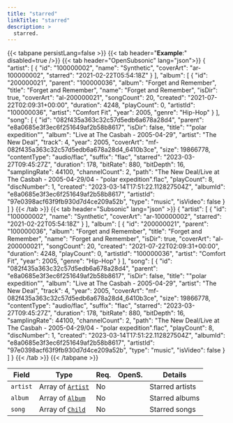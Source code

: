 ```yaml
---
title: "starred"
linkTitle: "starred"
description: >
  starred.
---
```


{{< tabpane persistLang=false >}}
{{< tab header="**Example**:" disabled=true />}}
{{< tab header="OpenSubsonic" lang="json">}}
{
  "artist": [
    {
      "id": "100000002",
      "name": "Synthetic",
      "coverArt": "ar-100000002",
      "starred": "2021-02-22T05:54:18Z"
    }
  ],
  "album": [
    {
      "id": "200000021",
      "parent": "100000036",
      "album": "Forget and Remember",
      "title": "Forget and Remember",
      "name": "Forget and Remember",
      "isDir": true,
      "coverArt": "al-200000021",
      "songCount": 20,
      "created": "2021-07-22T02:09:31+00:00",
      "duration": 4248,
      "playCount": 0,
      "artistId": "100000036",
      "artist": "Comfort Fit",
      "year": 2005,
      "genre": "Hip-Hop"
    }
  ],
  "song": [
    {
      "id": "082f435a363c32c57d5edb6a678a28d4",
      "parent": "e8a0685e3f3ec6f251649af2b58b8617",
      "isDir": false,
      "title": "\"polar expedition\"",
      "album": "Live at The Casbah - 2005-04-29",
      "artist": "The New Deal",
      "track": 4,
      "year": 2005,
      "coverArt": "mf-082f435a363c32c57d5edb6a678a28d4_6410b3ce",
      "size": 19866778,
      "contentType": "audio/flac",
      "suffix": "flac",
      "starred": "2023-03-27T09:45:27Z",
      "duration": 178,
      "bitRate": 880,
      "bitDepth": 16,
      "samplingRate": 44100,
      "channelCount": 2,
      "path": "The New Deal/Live at The Casbah - 2005-04-29/04 - \"polar expedition\".flac",
      "playCount": 8,
      "discNumber": 1,
      "created": "2023-03-14T17:51:22.112827504Z",
      "albumId": "e8a0685e3f3ec6f251649af2b58b8617",
      "artistId": "97e0398acf63f9fb930d7d4ce209a52b",
      "type": "music",
      "isVideo": false
    }
  ]
}
{{< /tab >}}
{{< tab header="Subsonic" lang="json" >}}
{
  "artist": [
    {
      "id": "100000002",
      "name": "Synthetic",
      "coverArt": "ar-100000002",
      "starred": "2021-02-22T05:54:18Z"
    }
  ],
  "album": [
    {
      "id": "200000021",
      "parent": "100000036",
      "album": "Forget and Remember",
      "title": "Forget and Remember",
      "name": "Forget and Remember",
      "isDir": true,
      "coverArt": "al-200000021",
      "songCount": 20,
      "created": "2021-07-22T02:09:31+00:00",
      "duration": 4248,
      "playCount": 0,
      "artistId": "100000036",
      "artist": "Comfort Fit",
      "year": 2005,
      "genre": "Hip-Hop"
    }
  ],
  "song": [
    {
      "id": "082f435a363c32c57d5edb6a678a28d4",
      "parent": "e8a0685e3f3ec6f251649af2b58b8617",
      "isDir": false,
      "title": "\"polar expedition\"",
      "album": "Live at The Casbah - 2005-04-29",
      "artist": "The New Deal",
      "track": 4,
      "year": 2005,
      "coverArt": "mf-082f435a363c32c57d5edb6a678a28d4_6410b3ce",
      "size": 19866778,
      "contentType": "audio/flac",
      "suffix": "flac",
      "starred": "2023-03-27T09:45:27Z",
      "duration": 178,
      "bitRate": 880,
      "bitDepth": 16,
      "samplingRate": 44100,
      "channelCount": 2,
      "path": "The New Deal/Live at The Casbah - 2005-04-29/04 - \"polar expedition\".flac",
      "playCount": 8,
      "discNumber": 1,
      "created": "2023-03-14T17:51:22.112827504Z",
      "albumId": "e8a0685e3f3ec6f251649af2b58b8617",
      "artistId": "97e0398acf63f9fb930d7d4ce209a52b",
      "type": "music",
      "isVideo": false
    }
  ]
}
{{< /tab >}}
{{< /tabpane >}}

| Field    | Type                           | Req. | OpenS. | Details         |
| -------- | ------------------------------ | ---- | ------ | --------------- |
| `artist` | Array of [`Artist`](../artist) | No   |        | Starred artists |
| `album`  | Array of [`Album`](../album)   | No   |        | Starred albums  |
| `song`   | Array of [`Child`](../child)   | No   |        | Starred songs   |
